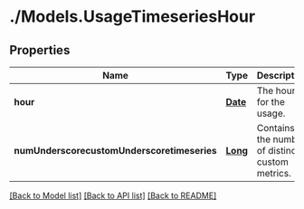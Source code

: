# ./Models.UsageTimeseriesHour
## Properties

Name | Type | Description | Notes
------------ | ------------- | ------------- | -------------
**hour** | [**Date**][1] | The hour for the usage. | [optional] [default to null]
**numUnderscorecustomUnderscoretimeseries** | [**Long**][2] | Contains the number of distinct custom metrics. | [optional] [default to null]

[[Back to Model list]][3] [[Back to API list]][4] [[Back to README]][5]

[1]: DateTime.md
[2]: long.md
[3]: ../README.md#documentation-for-models
[4]: ../README.md#documentation-for-api-endpoints
[5]: ../README.md
